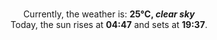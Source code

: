 <p  align="center"><br/>Currently, the weather is: <b> 25°C, <i>clear sky</i></b></br>Today, the sun rises at <b>04:47</b> and sets at <b>19:37</b>.</p>
